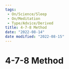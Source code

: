 ```yaml
---
tags:
 - On/Science/Sleep
 - On/Meditation
 - Type/Advice/Derived
title: 4-7-8 Method
date: "2022-08-14"
date modified: "2022-08-15"
---
```


# 4-7-8 Method
